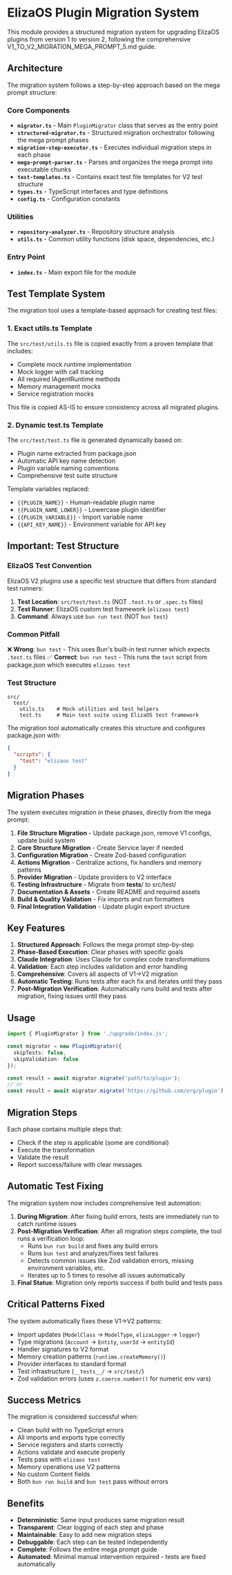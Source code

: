 # ElizaOS Plugin Migration System

This module provides a structured migration system for upgrading ElizaOS plugins from version 1 to version 2, following the comprehensive V1_TO_V2_MIGRATION_MEGA_PROMPT_5.md guide.

## Architecture

The migration system follows a step-by-step approach based on the mega prompt structure:

### Core Components

- **`migrator.ts`** - Main `PluginMigrator` class that serves as the entry point
- **`structured-migrator.ts`** - Structured migration orchestrator following the mega prompt phases
- **`migration-step-executor.ts`** - Executes individual migration steps in each phase
- **`mega-prompt-parser.ts`** - Parses and organizes the mega prompt into executable chunks
- **`test-templates.ts`** - Contains exact test file templates for V2 test structure
- **`types.ts`** - TypeScript interfaces and type definitions
- **`config.ts`** - Configuration constants

### Utilities

- **`repository-analyzer.ts`** - Repository structure analysis
- **`utils.ts`** - Common utility functions (disk space, dependencies, etc.)

### Entry Point

- **`index.ts`** - Main export file for the module

## Test Template System

The migration tool uses a template-based approach for creating test files:

### 1. **Exact utils.ts Template**
The `src/test/utils.ts` file is copied exactly from a proven template that includes:
- Complete mock runtime implementation
- Mock logger with call tracking
- All required IAgentRuntime methods
- Memory management mocks
- Service registration mocks

This file is copied AS-IS to ensure consistency across all migrated plugins.

### 2. **Dynamic test.ts Template**
The `src/test/test.ts` file is generated dynamically based on:
- Plugin name extracted from package.json
- Automatic API key name detection
- Plugin variable naming conventions
- Comprehensive test suite structure

Template variables replaced:
- `{{PLUGIN_NAME}}` - Human-readable plugin name
- `{{PLUGIN_NAME_LOWER}}` - Lowercase plugin identifier
- `{{PLUGIN_VARIABLE}}` - Import variable name
- `{{API_KEY_NAME}}` - Environment variable for API key

## Important: Test Structure

### ElizaOS Test Convention

ElizaOS V2 plugins use a specific test structure that differs from standard test runners:

1. **Test Location**: `src/test/test.ts` (NOT `.test.ts` or `.spec.ts` files)
2. **Test Runner**: ElizaOS custom test framework (`elizaos test`)
3. **Command**: Always use `bun run test` (NOT `bun test`)

### Common Pitfall

❌ **Wrong**: `bun test` - This uses Bun's built-in test runner which expects `.test.ts` files
✅ **Correct**: `bun run test` - This runs the `test` script from package.json which executes `elizaos test`

### Test Structure
```
src/
  test/
    utils.ts    # Mock utilities and test helpers
    test.ts     # Main test suite using ElizaOS test framework
```

The migration tool automatically creates this structure and configures package.json with:
```json
{
  "scripts": {
    "test": "elizaos test"
  }
}
```

## Migration Phases

The system executes migration in these phases, directly from the mega prompt:

1. **File Structure Migration** - Update package.json, remove V1 configs, update build system
2. **Core Structure Migration** - Create Service layer if needed
3. **Configuration Migration** - Create Zod-based configuration
4. **Actions Migration** - Centralize actions, fix handlers and memory patterns
5. **Provider Migration** - Update providers to V2 interface
6. **Testing Infrastructure** - Migrate from __tests__/ to src/test/
7. **Documentation & Assets** - Create README and required assets
8. **Build & Quality Validation** - Fix imports and run formatters
9. **Final Integration Validation** - Update plugin export structure

## Key Features

1. **Structured Approach**: Follows the mega prompt step-by-step
2. **Phase-Based Execution**: Clear phases with specific goals
3. **Claude Integration**: Uses Claude for complex code transformations
4. **Validation**: Each step includes validation and error handling
5. **Comprehensive**: Covers all aspects of V1→V2 migration
6. **Automatic Testing**: Runs tests after each fix and iterates until they pass
7. **Post-Migration Verification**: Automatically runs build and tests after migration, fixing issues until they pass

## Usage

```typescript
import { PluginMigrator } from './upgrade/index.js';

const migrator = new PluginMigrator({
  skipTests: false,
  skipValidation: false
});

const result = await migrator.migrate('path/to/plugin');
// or
const result = await migrator.migrate('https://github.com/org/plugin');
```

## Migration Steps

Each phase contains multiple steps that:
- Check if the step is applicable (some are conditional)
- Execute the transformation
- Validate the result
- Report success/failure with clear messages

## Automatic Test Fixing

The migration system now includes comprehensive test automation:

1. **During Migration**: After fixing build errors, tests are immediately run to catch runtime issues
2. **Post-Migration Verification**: After all migration steps complete, the tool runs a verification loop:
   - Runs `bun run build` and fixes any build errors
   - Runs `bun test` and analyzes/fixes test failures
   - Detects common issues like Zod validation errors, missing environment variables, etc.
   - Iterates up to 5 times to resolve all issues automatically
3. **Final Status**: Migration only reports success if both build and tests pass

## Critical Patterns Fixed

The system automatically fixes these V1→V2 patterns:
- Import updates (`ModelClass` → `ModelType`, `elizaLogger` → `logger`)
- Type migrations (`Account` → `Entity`, `userId` → `entityId`)
- Handler signatures to V2 format
- Memory creation patterns (`runtime.createMemory()`)
- Provider interfaces to standard format
- Test infrastructure (`__tests__/` → `src/test/`)
- Zod validation errors (uses `z.coerce.number()` for numeric env vars)

## Success Metrics

The migration is considered successful when:
- Clean build with no TypeScript errors
- All imports and exports type correctly
- Service registers and starts correctly
- Actions validate and execute properly
- Tests pass with `elizaos test`
- Memory operations use V2 patterns
- No custom Content fields
- Both `bun run build` and `bun test` pass without errors

## Benefits

- **Deterministic**: Same input produces same migration result
- **Transparent**: Clear logging of each step and phase
- **Maintainable**: Easy to add new migration steps
- **Debuggable**: Each step can be tested independently
- **Complete**: Follows the entire mega prompt guide
- **Automated**: Minimal manual intervention required - tests are fixed automatically
